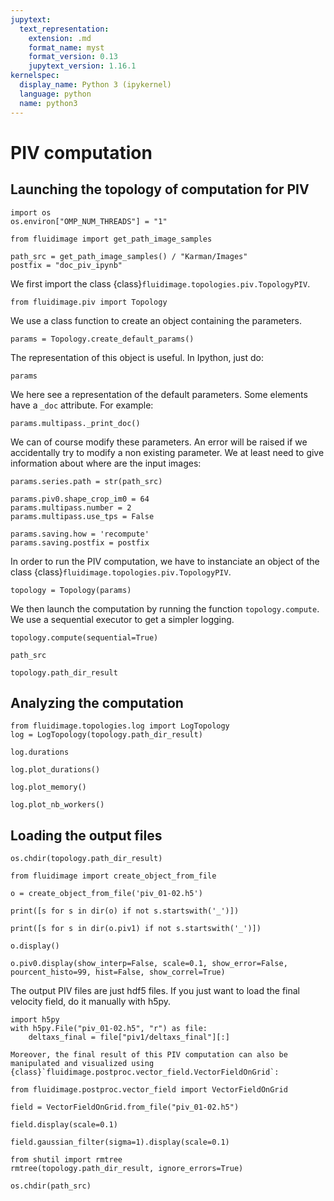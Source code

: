 ```yaml
---
jupytext:
  text_representation:
    extension: .md
    format_name: myst
    format_version: 0.13
    jupytext_version: 1.16.1
kernelspec:
  display_name: Python 3 (ipykernel)
  language: python
  name: python3
---
```


# PIV computation

## Launching the topology of computation for PIV

```{code-cell} ipython3
import os
os.environ["OMP_NUM_THREADS"] = "1"
```

```{code-cell} ipython3
from fluidimage import get_path_image_samples
```

```{code-cell} ipython3
path_src = get_path_image_samples() / "Karman/Images"
postfix = "doc_piv_ipynb"
```

We first import the class {class}`fluidimage.topologies.piv.TopologyPIV`.

```{code-cell} ipython3
from fluidimage.piv import Topology
```

We use a class function to create an object containing the parameters.

```{code-cell} ipython3
params = Topology.create_default_params()
```

The representation of this object is useful. In Ipython, just do:

```{code-cell} ipython3
params
```

We here see a representation of the default parameters. Some elements have a `_doc` attribute. For example:

```{code-cell} ipython3
params.multipass._print_doc()
```

We can of course modify these parameters. An error will be raised if we accidentally try to modify a non existing parameter. We at least need to give information about where are the input images:

```{code-cell} ipython3
params.series.path = str(path_src)

params.piv0.shape_crop_im0 = 64
params.multipass.number = 2
params.multipass.use_tps = False

params.saving.how = 'recompute'
params.saving.postfix = postfix
```

In order to run the PIV computation, we have to instanciate an object of the class {class}`fluidimage.topologies.piv.TopologyPIV`.

```{code-cell} ipython3
topology = Topology(params)
```

We then launch the computation by running the function `topology.compute`. We use a sequential executor to get a simpler logging.

```{code-cell} ipython3
topology.compute(sequential=True)
```

```{code-cell} ipython3
path_src
```

```{code-cell} ipython3
topology.path_dir_result
```

## Analyzing the computation

```{code-cell} ipython3
from fluidimage.topologies.log import LogTopology
log = LogTopology(topology.path_dir_result)
```

```{code-cell} ipython3
log.durations
```

```{code-cell} ipython3
log.plot_durations()
```

```{code-cell} ipython3
log.plot_memory()
```

```{code-cell} ipython3
log.plot_nb_workers()
```

## Loading the output files

```{code-cell} ipython3
os.chdir(topology.path_dir_result)
```

```{code-cell} ipython3
from fluidimage import create_object_from_file
```

```{code-cell} ipython3
o = create_object_from_file('piv_01-02.h5')
```

```{code-cell} ipython3
print([s for s in dir(o) if not s.startswith('_')])
```

```{code-cell} ipython3
print([s for s in dir(o.piv1) if not s.startswith('_')])
```

```{code-cell} ipython3
o.display()
```

```{code-cell} ipython3
o.piv0.display(show_interp=False, scale=0.1, show_error=False, pourcent_histo=99, hist=False, show_correl=True)
```

The output PIV files are just hdf5 files. If you just want to load the final velocity field, do it manually with h5py.

```{code-cell} ipython3
import h5py
with h5py.File("piv_01-02.h5", "r") as file:
    deltaxs_final = file["piv1/deltaxs_final"][:]
```

```{raw-cell}
Moreover, the final result of this PIV computation can also be manipulated and visualized using {class}`fluidimage.postproc.vector_field.VectorFieldOnGrid`:
```

```{code-cell} ipython3
from fluidimage.postproc.vector_field import VectorFieldOnGrid

field = VectorFieldOnGrid.from_file("piv_01-02.h5")
```

```{code-cell} ipython3
field.display(scale=0.1)
```

```{code-cell} ipython3
field.gaussian_filter(sigma=1).display(scale=0.1)
```

```{code-cell} ipython3
from shutil import rmtree
rmtree(topology.path_dir_result, ignore_errors=True)
```

```{code-cell} ipython3
os.chdir(path_src)
```
